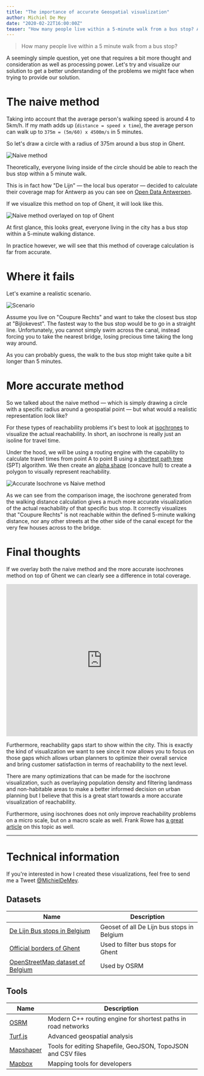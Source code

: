 ```yaml
---
title: "The importance of accurate Geospatial visualization"
author: Michiel De Mey
date: "2020-02-22T16:00:00Z"
teaser: "How many people live within a 5-minute walk from a bus stop? A seemingly simple question, yet one that requires a bit more thought and consideration as well as processing power."
---
```


> How many people live within a 5 minute walk from a bus stop?

A seemingly simple question, yet one that requires a bit more thought and consideration as well as processing power. Let's try and visualize our solution to get a better understanding of the problems we might face when trying to provide our solution.

# The naive method
Taking into account that the average person's walking speed is around 4 to 5km/h.
If my math adds up (`distance = speed x time`), the average person can walk up to `375m = (5m/60) x 4500m/s` in 5 minutes.

So let's draw a circle with a radius of 375m around a bus stop in Ghent.

![Naive method](./assets/basic-circle.png)

Theoretically, everyone living inside of the circle should be able to reach the bus stop within a 5 minute walk.

This is in fact how "De Lijn" — the local bus operator — decided to calculate their coverage map for Antwerp as you can see on [Open Data Antwerpen](http://portaal-stadantwerpen.opendata.arcgis.com/datasets/bereik-ov-halte-buurt/data?geometry=3.859%2C51.152%2C4.969%2C51.302&orderBy=OBJECTID&where=type%20%3D%20%27bushalte%27%20AND%20OBJECTID%20%3E%3D%201423%20AND%20OBJECTID%20%3C%3D%201423).

If we visualize this method on top of Ghent, it will look like this.

![Naive method overlayed on top of Ghent](./assets/naive-ghent.png)

At first glance, this looks great, everyone living in the city has a bus stop within a 5-minute walking distance.

In practice however, we will see that this method of coverage calculation is far from accurate.

# Where it fails

Let's examine a realistic scenario.

![Scenario](./assets/basic-circle-scenario-1.png)

Assume you live on "Coupure Rechts" and want to take the closest bus stop at "Bijlokevest". The fastest way to the bus stop would be to go in a straight line. Unfortunately, you cannot simply swim across the canal, instead forcing you to take the nearest bridge, losing precious time taking the long way around.

As you can probably guess, the walk to the bus stop might take quite a bit longer than 5 minutes.

# More accurate method
So we talked about the naive method — which is simply drawing a circle with a specific radius around a geospatial point — but what would a realistic representation look like?

For these types of reachability problems it's best to look at [isochrones](https://wiki.openstreetmap.org/wiki/Isochrone) to visualize the actual reachability. In short, an isochrone is really just an isoline for travel time.

Under the hood, we will be using a routing engine with the capability to calculate travel times from point A to point B using a [shortest path tree](https://en.wikipedia.org/wiki/Shortest-path_tree) (SPT) algorithm. We then create an [alpha shape](https://en.wikipedia.org/wiki/Alpha_shape) (concave hull) to create a polygon to visually represent reachability.

![Accurate Isochrone vs Naive method](./assets/accurate-scenario.png)

As we can see from the comparison image, the isochrone generated from the walking distance calculation gives a much more accurate visualization of the actual reachability of that specific bus stop. It correctly visualizes that "Coupure Rechts" is not reachable within the defined 5-minute walking distance, nor any other streets at the other side of the canal except for the very few houses across to the bridge.

# Final thoughts
If we overlay both the naive method and the more accurate isochrones method on top of Ghent we can clearly see a difference in total coverage.

<iframe frameBorder="0" width="100%" height="400px" style="width: 100%; height: 400px;" src="https://api.mapbox.com/styles/v1/michieldemey/ck6tr50uw0xpy1is0vu9k4nvf.html?fresh=true&title=false&zoomwheel=false&access_token=pk.eyJ1IjoibWljaGllbGRlbWV5IiwiYSI6ImNGcVByV1EifQ.iM9H-e2tB6MzycvLMXJOMw#12.51/51.04457/3.71517"></iframe>

Furthermore, reachability gaps start to show within the city. This is exactly the kind of visualization we want to see since it now allows you to focus on those gaps which allows urban planners to optimize their overall service and bring customer satisfaction in terms of reachability to the next level.

There are many optimizations that can be made for the isochrone visualization, such as overlaying population density and filtering landmass and non-habitable areas to make a better informed decision on urban planning but I believe that this is a great start towards a more accurate visualization of reachability.

Furthermore, using isochrones does not only improve reachability problems on a micro scale, but on a macro scale as well. Frank Rowe has [a great article](http://frankrowe.org/posts/2019/2/13/use-isochrones.html) on this topic as well.

---

# Technical information
If you're interested in how I created these visualizations, feel free to send me a Tweet [@MichielDeMey](https://twitter.com/MichielDeMey).

## Datasets

Name | Description
---- | ----
[De Lijn Bus stops in Belgium]([https://opendata.vlaanderen.be/dataset/haltes-vlaamse-vervoersmaatschappij-de-lijn-toestand-27-01-2020/resource/103f51b5-5510-40bf-a3a6-329531d5003f](https://opendata.vlaanderen.be/dataset/haltes-vlaamse-vervoersmaatschappij-de-lijn-toestand-27-01-2020/resource/103f51b5-5510-40bf-a3a6-329531d5003f)) | Geoset of all De Lijn bus stops in Belgium
[Official borders of Ghent](https://datatank.stad.gent/4/grondgebied/grenzengent) | Used to filter bus stops for Ghent
[OpenStreetMap dataset of Belgium](https://download.geofabrik.de/europe/belgium.html) | Used by OSRM

## Tools
Name | Description
---- | ----
[OSRM](https://github.com/Project-OSRM/osrm-backend) | Modern C++ routing engine for shortest paths in road networks
[Turf.js](https://turfjs.org/) | Advanced geospatial analysis
[Mapshaper](https://github.com/mbloch/mapshaper) | Tools for editing Shapefile, GeoJSON, TopoJSON and CSV files
[Mapbox](https://www.mapbox.com/) | Mapping tools for developers


